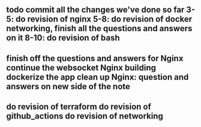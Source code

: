 todo
commit all the changes we've done so far
3-5: do revision of nginx
5-8: do revision of docker networking, finish all the questions and answers on it
8-10: do revision of bash
-
finish off the questions and answers for Nginx
continue the websocket Nginx building
dockerize the app
clean up Nginx: question and answers on new side of the note
-
do revision of terraform
do revision of github_actions
do revision of networking
-